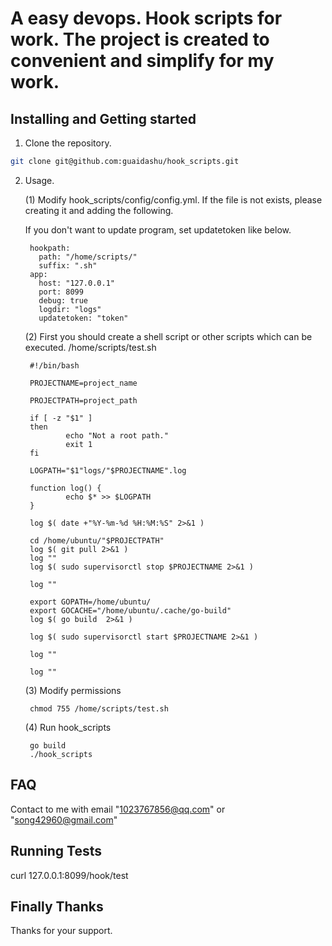 # A easy devops. Hook scripts for work. The project is created to convenient and simplify for my work.

## Installing and Getting started

1. Clone the repository.

```bash
git clone git@github.com:guaidashu/hook_scripts.git
```

2. Usage.

    (1) Modify hook_scripts/config/config.yml. If the file is not exists, please creating it and adding the following.
    
    If you don't want to update program, set updatetoken like below.
    
        hookpath:
          path: "/home/scripts/"
          suffix: ".sh"
        app:
          host: "127.0.0.1"
          port: 8099
          debug: true
          logdir: "logs"
          updatetoken: "token"

    (2) First you should create a shell script or other scripts which can be executed. /home/scripts/test.sh
        
        #!/bin/bash
        
        PROJECTNAME=project_name
        
        PROJECTPATH=project_path
        
        if [ -z "$1" ]
        then
                echo "Not a root path."
                exit 1
        fi
        
        LOGPATH="$1"logs/"$PROJECTNAME".log
        
        function log() {
                echo $* >> $LOGPATH
        }
        
        log $( date +"%Y-%m-%d %H:%M:%S" 2>&1 )
        
        cd /home/ubuntu/"$PROJECTPATH"
        log $( git pull 2>&1 )
        log ""
        log $( sudo supervisorctl stop $PROJECTNAME 2>&1 )
        
        log ""
        
        export GOPATH=/home/ubuntu/
        export GOCACHE="/home/ubuntu/.cache/go-build"
        log $( go build  2>&1 )
        
        log $( sudo supervisorctl start $PROJECTNAME 2>&1 )
        
        log ""
        
        log ""
        
    (3) Modify permissions
    
        chmod 755 /home/scripts/test.sh
        
    (4) Run hook_scripts
    
        go build
        ./hook_scripts 
    
## FAQ

Contact to me with email "1023767856@qq.com" or "song42960@gmail.com"

## Running Tests

curl 127.0.0.1:8099/hook/test

## Finally Thanks

Thanks for your support.